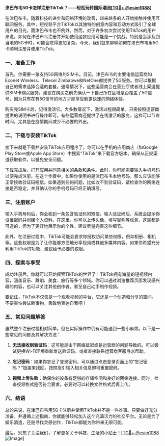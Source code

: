 **津巴布韦5G卡怎样注册TikTok？——轻松玩转国际潮流[[TG💪+ @esim1088](https://t.me/s/esim1088)]**

在津巴布韦，随着科技的进步和网络环境的改善，越来越多的人开始接触并使用互联网服务。其中，短视频平台TikTok以其独特的创意内容和互动方式吸引了全球用户的目光，而津巴布韦也不例外。然而，对于许多初次尝试使用TikTok的用户来说，如何在津巴布韦注册并开始使用这款应用可能是一个挑战。特别是当涉及到当地的5G卡时，可能会觉得更加复杂。今天，我们就来聊聊如何在津巴布韦用5G卡顺利注册并使用TikTok。

### 一、准备工作

首先，你需要一张支持5G网络的SIM卡。目前，津巴布韦的主要电信运营商如Econet Wireless、Telecel Zimbabwe和NetOne都提供了5G服务。你可以根据自己的需求选择合适的套餐。通常情况下，这些运营商会在营业厅或者线上渠道提供SIM卡购买服务。建议在购买之前先确认一下自己所在区域是否覆盖了5G信号，因为只有在有5G信号的地方才能享受到更快速的网络体验。

购买完SIM卡后，记得激活它。大多数情况下，激活过程很简单，只需按照运营商提供的说明书进行操作即可。有些运营商还提供了在线激活的服务，这样可以节省时间，尤其是在疫情期间减少不必要的外出。

### 二、下载与安装TikTok

接下来就是下载并安装TikTok应用程序了。你可以在手机的应用商店（如Google Play Store或Apple App Store）中搜索“TikTok”来下载官方版本。确保从正规渠道获取软件，以避免安全问题。

下载完成后，打开应用并同意相关的条款和条件。此时，你可能需要输入手机号码以便完成注册。在这个步骤中，如果你使用的是津巴布韦本地号码，那么应该能够正常接收验证码短信。如果遇到任何问题，比如收不到验证码，请检查你的网络连接是否稳定，并且确认你的手机号码已经正确填写。

### 三、注册账户

输入手机号码后，你会收到一条包含验证码的短信。输入验证码后，系统会提示你设置密码并创建个人资料。在这里，你可以上传头像、填写昵称等信息，这些都是可选的，但为了更好地展示你的个性，建议尽量完善这些细节。

此外，在注册过程中，TikTok可能会要求你授权访问某些权限，例如相册、相机等。这些权限是为了让你能够方便地分享视频或其他多媒体内容。如果你希望充分利用TikTok的功能，建议给予必要的权限。

### 四、探索与享受

成功注册后，你就可以开始探索TikTok的世界了！TikTok拥有海量的短视频内容，涵盖音乐、舞蹈、美食、旅行等多个领域。你可以通过浏览推荐页面发现感兴趣的内容，也可以关注其他创作者，甚至自己动手制作视频。

要记住，TikTok不仅仅是一个观看视频的平台，它还是一个创造和分享的空间。不要害怕尝试新事物，勇敢地表达自我吧！

### 五、常见问题解答

虽然整个注册过程相对简单，但在实际操作中仍有可能遇到一些小麻烦。以下是一些常见的问题及其解决方法：

1. **无法接收到验证码**：这可能是由于网络延迟或是运营商的问题导致的。可以尝试更换Wi-Fi环境重新发送验证码，或者直接联系运营商客服寻求帮助。
   
2. **忘记密码**：如果你忘记了登录密码，可以通过点击登录页面上的“忘记密码？”链接来找回。按照指引输入相关信息即可重置密码。

3. **视频上传失败**：确保你的设备有足够的存储空间和良好的网络连接。同时，检查视频格式是否符合要求，必要时可以转换文件格式后再上传。

### 六、结语

总的来说，在津巴布韦用5G卡注册并使用TikTok并不是一件难事。只要做好充分准备，并遵循上述指南，你就能够轻松加入这个充满活力的社交平台。无论是为了娱乐消遣，还是寻找灵感创作，TikTok都能为你带来无限可能。

最后，别忘了关注我们，了解更多关于科技、生活的小贴士！[[TG💪+ @esim1088](https://t.me/s/esim1088) ![Image](https://i.postimg.cc/4NQfJmqS/Snipaste-2025-05-13-00-14-12.png)]